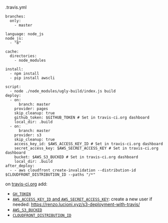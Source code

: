 .travis.yml

```
branches:
  only:
    - master

language: node_js
node_js:
  - "8"

cache:
  directories:
    - node_modules

install:
  - npm install
  - pip install awscli

script:
  - node ./node_modules/ugly-build/index.js build
deploy:
  - on:
      branch: master
    provider: pages
    skip_cleanup: true
    github_token: $GITHUB_TOKEN # Set in travis-ci.org dashboard
    local_dir: .build
  - on:
      branch: master
    provider: s3
    skip_cleanup: true
    access_key_id: $AWS_ACCESS_KEY_ID # Set in travis-ci.org dashboard
    secret_access_key: $AWS_SECRET_ACCESS_KEY # Set in travis-ci.org dashboard
    bucket: $AWS_S3_BUCKED # Set in travis-ci.org dashboard
    local_dir: .build
after_deploy:
  - - aws cloudfront create-invalidation --distribution-id $CLOUDFRONT_DISTRIBUTION_ID --paths "/*"
```

on [travis-ci.org](https://travis-ci.org) add:
* [`GH_TOKEN`](https://github.com/settings/tokens/new)
* [`AWS_ACCESS_KEY_ID` and `AWS_SECRET_ACCESS_KEY`](https://console.aws.amazon.com/iam/home?region=eu-west-1#/users): create a new user if needed: https://renzo.lucioni.xyz/s3-deployment-with-travis/
* [`AWS_S3_BUCKED`](https://s3.console.aws.amazon.com/s3/home?region=eu-west-1)
* [`CLOUDFRONT_DISTRIBUTION_ID`](https://console.aws.amazon.com/cloudfront/home?region=eu-west-1)

